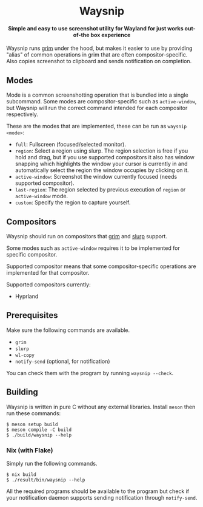 <h1 align="center">Waysnip</h1>

<h4 align="center">Simple and easy to use screenshot utility for Wayland for just works out-of-the box experience</h4>

Waysnip runs [grim](https://sr.ht/~emersion/grim/) under the hood, but makes it easier to use
by providing "alias" of common operations in grim that are often compositor-specific.
Also copies screenshot to clipboard and sends notification on completion.

## Modes

Mode is a common screenshotting operation that is bundled into a single subcommand.
Some modes are compositor-specific such as `active-window`, but Waysnip will run the correct command intended for each compositor respectively.

These are the modes that are implemented, these can be run as `waysnip <mode>`:
- `full`: Fullscreen (focused/selected monitor).
- `region`: Select a region using slurp. The region selection is free if you hold and drag, but if you use supported compositors it also has window snapping which highlights the window your cursor is currently in and automatically select the region the window occupies by clicking on it.
- `active-window`: Screenshot the window currently focused (needs supported compositor).
- `last-region`: The region selected by previous execution of `region` or `active-window` mode.
- `custom`: Specify the region to capture yourself.

## Compositors

Waysnip should run on compositors that [grim](https://sr.ht/~emersion/grim/) and [slurp](https://github.com/emersion/slurp) support.

Some modes such as `active-window` requires it to be implemented for specific compositor.

Supported compositor means that some compositor-specific operations are implemented for that compositor.

Supported compositors currently:
- Hyprland

## Prerequisites

Make sure the following commands are available.

- `grim`
- `slurp`
- `wl-copy`
- `notify-send` (optional, for notification)

You can check them with the program by running `waysnip --check`.

## Building

Waysnip is written in pure C without any external libraries.
Install `meson` then run these commands:

```
$ meson setup build
$ meson compile -C build
$ ./build/waysnip --help
```

### Nix (with Flake)

Simply run the following commands.

```
$ nix build
$ ./result/bin/waysnip --help
```

All the required programs should be available to the program but check if your notification daemon supports sending notification through `notify-send`.
